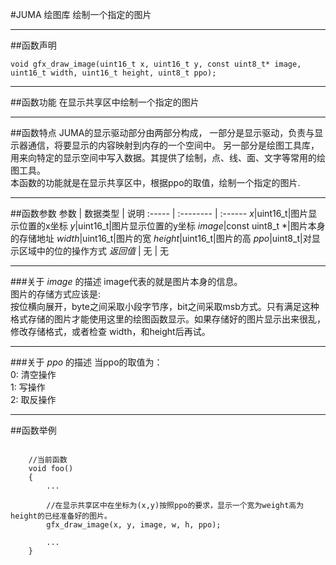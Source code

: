 
#JUMA 绘图库 绘制一个指定的图片
***
##函数声明
```
void gfx_draw_image(uint16_t x, uint16_t y, const uint8_t* image, uint16_t width, uint16_t height, uint8_t ppo);
```

***
##函数功能
在显示共享区中绘制一个指定的图片

***
##函数特点
JUMA的显示驱动部分由两部分构成，
一部分是显示驱动，负责与显示器通信，将要显示的内容映射到内存的一个空间中。
另一部分是绘图工具库，用来向特定的显示空间中写入数据。其提供了绘制，点、线、面、文字等常用的绘图工具。
<br>
本函数的功能就是在显示共享区中，根据ppo的取值，绘制一个指定的图片.

***
##函数参数
参数    | 数据类型   | 说明
:----- | :-------- | :------
*x*|uint16_t|图片显示位置的x坐标
*y*|uint16_t|图片显示位置的y坐标
*image*|const uint8_t *|图片本身的存储地址
*width*|uint16_t|图片的宽
*height*|uint16_t|图片的高
*ppo*|uint8_t|对显示区域中的位的操作方式
*返回值*  | 无    | 无

***
###关于 *image* 的描述
image代表的就是图片本身的信息。<br>
图片的存储方式应该是:<br>
按位横向展开，byte之间采取小段字节序，bit之间采取msb方式。只有满足这种格式存储的图片才能使用这里的绘图函数显示。如果存储好的图片显示出来很乱，修改存储格式，或者检查 width，和height后再试。


***
###关于 *ppo* 的描述
当ppo的取值为：<br>
0: 清空操作<br>
1: 写操作<br>
2: 取反操作 <br>  



***
##函数举例

```	
	
	//当前函数
	void foo()
	{
		...
		
		//在显示共享区中在坐标为(x,y)按照ppo的要求，显示一个宽为weight高为height的已经准备好的图片。
		gfx_draw_image(x, y, image, w, h, ppo);
	
		...
	}
```
